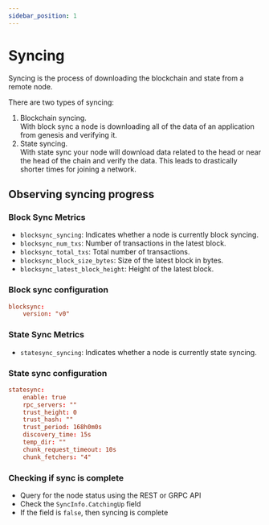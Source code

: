```yaml
---
sidebar_position: 1
---
```


# Syncing

Syncing is the process of downloading the blockchain and state from a remote node.

There are two types of syncing:

1. Blockchain syncing.   
    With block sync a node is downloading all of the data of an application from genesis and verifying it. 
2. State syncing.   
    With state sync your node will download data related to the head or near the head of the chain and verify the data. This leads to drastically shorter times for joining a network.


## Observing syncing progress

### Block Sync Metrics

- `blocksync_syncing`: Indicates whether a node is currently block syncing.
- `blocksync_num_txs`: Number of transactions in the latest block.
- `blocksync_total_txs`: Total number of transactions.
- `blocksync_block_size_bytes`: Size of the latest block in bytes.
- `blocksync_latest_block_height`: Height of the latest block.

### Block sync configuration

```toml
blocksync:
    version: "v0"
```


### State Sync Metrics

- `statesync_syncing`: Indicates whether a node is currently state syncing.

### State sync configuration

```toml
statesync:
    enable: true
    rpc_servers: ""
    trust_height: 0
    trust_hash: ""
    trust_period: 168h0m0s
    discovery_time: 15s
    temp_dir: ""
    chunk_request_timeout: 10s
    chunk_fetchers: "4"
```

### Checking if sync is complete

- Query for the node status using the REST or GRPC API
- Check the `SyncInfo.CatchingUp` field
- If the field is `false`, then syncing is complete





